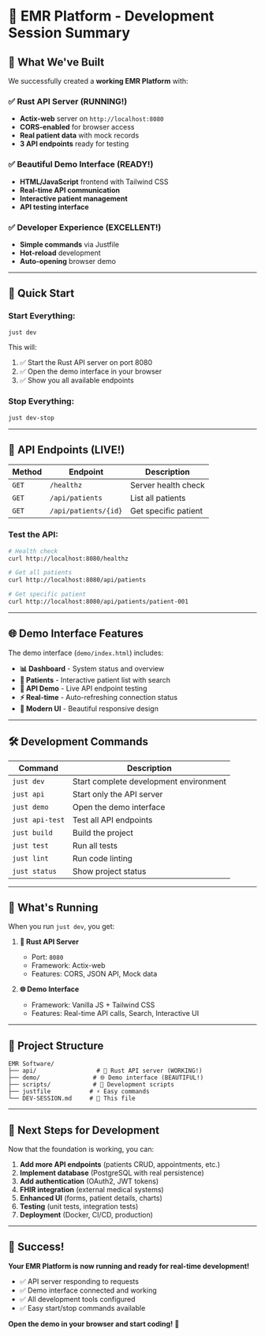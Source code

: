 # 🏥 EMR Platform - Development Session Summary

## 🎉 What We've Built

We successfully created a **working EMR Platform** with:

### ✅ **Rust API Server** (RUNNING!)
- **Actix-web** server on `http://localhost:8080`
- **CORS-enabled** for browser access
- **Real patient data** with mock records
- **3 API endpoints** ready for testing

### ✅ **Beautiful Demo Interface** (READY!)
- **HTML/JavaScript** frontend with Tailwind CSS
- **Real-time API communication**
- **Interactive patient management**
- **API testing interface**

### ✅ **Developer Experience** (EXCELLENT!)
- **Simple commands** via Justfile
- **Hot-reload** development
- **Auto-opening** browser demo

---

## 🚀 Quick Start

### Start Everything:
```bash
just dev
```

This will:
1. ✅ Start the Rust API server on port 8080
2. ✅ Open the demo interface in your browser
3. ✅ Show you all available endpoints

### Stop Everything:
```bash
just dev-stop
```

---

## 📡 API Endpoints (LIVE!)

| Method | Endpoint | Description |
|--------|----------|-------------|
| `GET` | `/healthz` | Server health check |
| `GET` | `/api/patients` | List all patients |
| `GET` | `/api/patients/{id}` | Get specific patient |

### Test the API:
```bash
# Health check
curl http://localhost:8080/healthz

# Get all patients
curl http://localhost:8080/api/patients

# Get specific patient
curl http://localhost:8080/api/patients/patient-001
```

---

## 🌐 Demo Interface Features

The demo interface (`demo/index.html`) includes:

- **📊 Dashboard** - System status and overview
- **👥 Patients** - Interactive patient list with search
- **🔧 API Demo** - Live API endpoint testing
- **⚡ Real-time** - Auto-refreshing connection status
- **🎨 Modern UI** - Beautiful responsive design

---

## 🛠️ Development Commands

| Command | Description |
|---------|-------------|
| `just dev` | Start complete development environment |
| `just api` | Start only the API server |
| `just demo` | Open the demo interface |
| `just api-test` | Test all API endpoints |
| `just build` | Build the project |
| `just test` | Run all tests |
| `just lint` | Run code linting |
| `just status` | Show project status |

---

## 🔧 What's Running

When you run `just dev`, you get:

1. **🦀 Rust API Server**
   - Port: `8080`
   - Framework: Actix-web
   - Features: CORS, JSON API, Mock data

2. **🌐 Demo Interface**
   - Framework: Vanilla JS + Tailwind CSS
   - Features: Real-time API calls, Search, Interactive UI

---

## 📁 Project Structure

```
EMR Software/
├── api/                 # 🦀 Rust API server (WORKING!)
├── demo/               # 🌐 Demo interface (BEAUTIFUL!)
├── scripts/            # 🔧 Development scripts
├── justfile           # ⚡ Easy commands
└── DEV-SESSION.md     # 📝 This file
```

---

## 🎯 Next Steps for Development

Now that the foundation is working, you can:

1. **Add more API endpoints** (patients CRUD, appointments, etc.)
2. **Implement database** (PostgreSQL with real persistence)
3. **Add authentication** (OAuth2, JWT tokens)
4. **FHIR integration** (external medical systems)
5. **Enhanced UI** (forms, patient details, charts)
6. **Testing** (unit tests, integration tests)
7. **Deployment** (Docker, CI/CD, production)

---

## 🎉 Success! 

**Your EMR Platform is now running and ready for real-time development!**

- ✅ API server responding to requests
- ✅ Demo interface connected and working
- ✅ All development tools configured
- ✅ Easy start/stop commands available

**Open the demo in your browser and start coding!** 🚀 